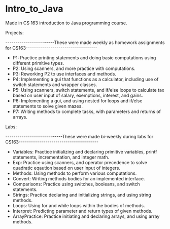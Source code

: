 # Intro_to_Java
Made in CS 163 introduction to Java programming course.


Projects:

------------------------These were made weekly as homework assignments for CS163-----------------------------------

- P1: Practice printing statements and doing basic computations using different primitive types.
- P2: Using scanners, and more practice with computations.
- P3: Reworking P2 to use interfaces and methods.
- P4: Implementing a gui that functions as a calculator, including use of switch statements and wrapper classes.
- P5: Using scanners, switch statements, and if/else loops to calculate tax based on user input of salary, exemptions, interest, and gains.
- P6: Implementing a gui, and using nested for loops and if/else statements to solve given mazes.
- P7: Writing methods to complete tasks, with parameters and returns of arrays.


Labs:

----------------------------These were made bi-weekly during labs for CS163---------------------------------------

- Variables: Practice initializing  and declaring primitive variables, printf statements, incrementation, and integer math.
- Exp: Practice using scanners, and operator precedence to solve quadratic eqaution based on user input of integers.
- Methods: Using methods to perform various computations.
- Convert: Writing methods bodies for an implemented interface.
- Comparisons: Practice using switches, booleans, and switch statements.
- Strings: Practice declaring and initializing strings, and using string methods.
- Loops: Using for and while loops within the bodies of methods.
- Interpret: Predicting parameter and return types of given methods.
- ArrayPractice: Practice initiating and declaring arrays, and using array methods.
